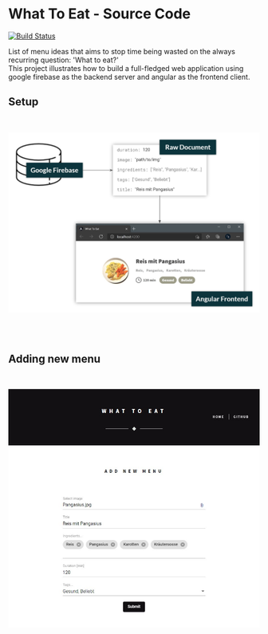 # What To Eat - Source Code

[![Build Status](https://github.com/yruefenacht/what-to-eat/actions/workflows/testify.yml/badge.svg)](https://github.com/yruefenacht/what-to-eat/actions/workflows/testify.yml)

List of menu ideas that aims to stop time being wasted on the always recurring question: 'What to eat?'  
This project illustrates how to build a full-fledged web application using google firebase as the backend server and angular as the frontend client.

## Setup
<br>  

![Setup](./src/assets/images/setup.jpg)

<br><br>

## Adding new menu
<br>

![AddMenu](./src/assets/images/add_menu.jpg)
